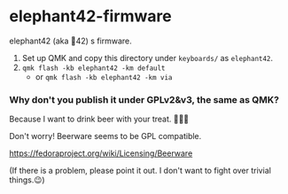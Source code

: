 # elephant42-firmware

elephant42 (aka 🐘42) s firmware.

1. Set up QMK and copy this directory under `keyboards/` as `elephant42`.
1. `qmk flash -kb elephant42 -km default`
    * or `qmk flash -kb elephant42 -km via`

### Why don't you publish it under GPLv2&v3, the same as QMK?

Because I want to drink beer with your treat. 🍺🍺🍺

Don't worry! Beerware seems to be GPL compatible.

https://fedoraproject.org/wiki/Licensing/Beerware

(If there is a problem, please point it out. I don't want to fight over trivial things.😉)
